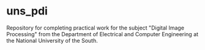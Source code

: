 # uns_pdi
 Repository for completing practical work for the subject "Digital Image Processing" from the Department of Electrical and Computer Engineering at the National University of the South.
